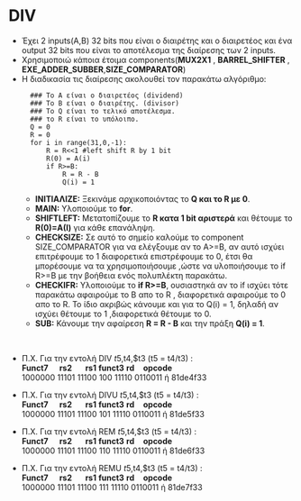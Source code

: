 # DIV
* Έχει 2 inputs(A,B) 32 bits που είναι ο διαιρέτης και ο διαιρετέος και ένα output 32 bits που είναι το αποτέλεσμα της διαίρεσης των 2 inputs.
* Χρησιμοποιώ κάποια έτοιμα components(**MUX2X1** , **BARREL_SHIFTER** , **EXE_ADDER_SUBBER**,**SIZE_COMPARATOR**)
* Η διαδικασία τις διαίρεσης ακολουθεί τον παρακάτω αλγόριθμο:
    <pre><code>  ### Το A είναι ο διαιρετέος (dividend)
    ### Το Β είναι ο διαιρέτης. (divisor)
    ### Το Q είναι το τελικό αποτέλεσμα.
    ### το R είναι το υπόλοιπο.
    Q = 0
    R = 0
    for i in range(31,0,-1):
        R = R<<1 #left shift R by 1 bit
        R(0) = A(i)
        if R>=B:
            R = R - B
            Q(i) = 1</code></pre>
    * **ΙΝΙΤΙΑΛΙΖΕ:** Ξεκινάμε αρχικοποιόντας το **Q και το R με 0**. 
    * **MAIN:** Υλοποιούμε το **for**. 
    * **SHIFTLEFT:** Μετατοπίζουμε το **R κατα 1 bit αριστερά** και θέτουμε το **R(0)=Α(I)** για κάθε επανάληψη.
    * **CHECKSIZE:** Σε αυτό το σημείο καλούμε το component SIZE_COMPARATOR για να ελέγξουμε αν το A>=B, αν αυτό ισχύει επιτρέφουμε το 1 διαφορετικά επιστρέφουμε το 0, έτσι θα μπορέσουμε να τα χρησιμοποιήσουμε ,ώστε να υλοποιήσουμε το if R>=B με την βοήθεια ενός πολυπλέκτη παρακάτω.
    * **CHECKIFR:** Υλοποιούμε το **if R>=B**, ουσιαστηκά αν το if ισχύει τότε παρακάτω αφαιρούμε το B απο το R , διαφορετικά αφαιρούμε το 0 απο το R. To ίδιο ακριβώς κάνουμε και για το Q(i) = 1, δηλαδή αν ισχύει θέτουμε το 1 ,διαφορετικά θέτουμε το 0.
     * **SUB:** Κάνουμε την αφαίρεση **R = R - B** και την πράξη **Q(i) = 1**.

<br>

* Π.Χ. Για την εντολή DIV $t5,$t4,$t3 (t5 = t4/t3) :\
**Funct7** &nbsp; &nbsp; **rs2** &nbsp; &nbsp; &nbsp;**rs1** **funct3** **rd** &nbsp; &nbsp;**opcode** \
1000000 11101 11100 100 11110 0110011 ή 81de4f33

* Π.Χ. Για την εντολή DIVU $t5,$t4,$t3 (t5 = t4/t3) :\
**Funct7** &nbsp; &nbsp; **rs2** &nbsp; &nbsp; &nbsp;**rs1** **funct3** **rd** &nbsp; &nbsp;**opcode** \
1000000 11101 11100 101 11110 0110011 ή 81de5f33

* Π.Χ. Για την εντολή REM $t5,$t4,$t3 (t5 = t4/t3) :\
**Funct7** &nbsp; &nbsp; **rs2** &nbsp; &nbsp; &nbsp;**rs1** **funct3** **rd** &nbsp; &nbsp;**opcode** \
1000000 11101 11100 110 11110 0110011 ή 81de6f33

* Π.Χ. Για την εντολή REMU $t5,$t4,$t3 (t5 = t4/t3) :\
**Funct7** &nbsp; &nbsp; **rs2** &nbsp; &nbsp; &nbsp;**rs1** **funct3** **rd** &nbsp; &nbsp;**opcode** \
1000000 11101 11100 111 11110 0110011 ή 81de7f33